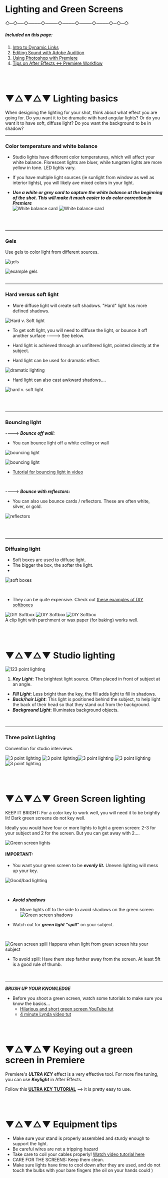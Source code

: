 # Lighting and Green Screens

 ◇─◇──◇────◇────◇────◇────◇────◇─◇─◇
<br>

##### Included on this page:

1. [Intro to Dynamic Links](#-intro-to-dynamic-links)
2. [Editing Sound with Adobe Audition](#-editing-sound-with-adobe-audition)
3. [Using Photoshop with Premiere](#-using-photoshop-with-premiere)
4. [Tips on After Effects <-> Premiere Workflow](#-tips-on-after-effects-and-premiere-workflow)

<br>
<br>


# ▼△▼△▼ Lighting basics

When designing the lighting for your shot, think about what effect you are going for. Do you want it to be dramatic with hard angular lights? Or do you want it to have soft, diffuse light? Do you want the background to be in shadow?

---


### Color temperature and white balance

* Studio lights have different color temperatures, which will affect your white balance. Florescent lights are bluer, while tungsten lights are more yellow in tone. LED lights vary.

* If you have multiple light sources (ie sunlight from window as well as interior lights), you will likely ave mixed colors in your light.


* ***Use a white or grey card to capture the white balance at the beginning of the shot. This will make it much easier to do color correction in Premiere*** <br> ![White balance card](assets/white-balance-card.jpg)
![White balance card](assets/white-balance-card_2.jpg)

<br>
<br>

---

### Gels

Use gels to color light from different sources.

![gels](assets/gels.jpg)

![example gels](assets/example_gels.png)
<br>
<br>

---
### Hard versus soft light

* More diffuse light will create soft shadows. "Hard" light has more defined shadows.

![Hard v. Soft light](assets/hard-soft-light.png)

* To get soft light, you will need to diffuse the light, or bounce it off another surface ----> See below.

* Hard light is achieved through an unfiltered light, pointed directly at the subject.

* Hard light can be used for dramatic effect.

![dramatic lighting](assets/dramatic.jpeg)

* Hard light can also cast awkward shadows....

![hard v. soft light](assets/soft_hard_light.jpg)

<br>
<br>

---

### Bouncing light
----> ***Bounce off wall:***
* You can bounce light off a white ceiling or wall

![bouncing light](assets/bounce-light-diagram.jpg)

![bouncing light](assets/bouncing-light.png)


* [Tutorial for bouncing light in video](https://youtu.be/GWr3dsxMXhQ)

<br>

----> ***Bounce with reflectors:***
* You can also use bounce cards / reflectors. These are often white, silver, or gold.

![reflectors](assets/bounce-cards.jpg)

<br>
<br>

---

### Diffusing light

* Soft boxes are used to diffuse light.
* The bigger the box, the softer the light.
*
![soft boxes](assets/softboxes.jpg)

<br>

* They can be quite expensive. Check out [these examples of DIY softboxes](https://www.diyphotography.net/how-to-build-24-diy-softboxes/)


![DIY Softbox](assets/softbox-DIY_2.jpg) ![DIY Softbox](assets/softbox-DIY_0.jpg) ![DIY Softbox](assets/softbox-DIY_1.jpg) <br>
A clip light with parchment or wax paper (for baking) works well.

<br>
<br>

# ▼△▼△▼ Studio lighting

![123 point lighting](assets/123-point-lighting-diagram.png)


1. ***Key Light***: The brightest light source. Often placed in front of subject at an angle.
* ***Fill Light***: Less bright than the key, the fill adds light to fill in shadows.
* ***Back/hair Light***: This light is positioned behind the subject, to help light the back of their head so that they stand out from the background.
* ***Background Light***: Illuminates background objects.

<br>

---

### Three point Lighting

Convention for studio interviews.

![3 point lighting](assets/three-point-lighting-diagram.gif) ![3 point lighting](assets/example-3-point.png)![3 point lighting](assets/example-3-point_2.png) ![3 point lighting](assets/example-3-point_3.jpg)![3 point lighting](assets/example-3-point_4.jpg)


<br>
<br>


# ▼△▼△▼ Green Screen lighting


KEEP IT BRIGHT: For a color key to work well, you will need it to be brightly lit! Dark green screens do not key well.


Ideally you would have four or more lights to light a green screen: 2-3 for your subject and 2 for the screen. But you can get away with 2....


![Green screen lights](assets/green-screen-lighting_1.jpg)



#### IMPORTANT:

* You want your green screen to be ***evenly lit.*** Uneven lighting will mess up your key.

![Good/bad lighting](assets/green-screen-even-light.png)

<br>

* ***Avoid shadows***
  * Move lights off to the side to avoid shadows on the green screen
![Green screen shadows](assets/green-screen-shadows.png)

* Watch out for ***green light "spill"*** on your subject.

<br>


![Green screen spill](assets/Green-spill_2.jpeg) Happens when light from green screen hits your subject

  * To avoid spill: Have them step farther away from the screen. At least 5ft is a good rule of thumb.

<br>

---

***BRUSH UP YOUR KNOWLEDGE***

* Before you shoot a green screen, watch some tutorials to make sure you know the basics...
  * [Hilarious and short green screen YouTube tut](https://www.youtube.com/watch?v=uJUvFXwClSk)
  * [4 minute Lynda video tut](https://www.youtube.com/watch?v=wD5Z822aT5U)


<br>
<br>

# ▼△▼△▼ Keying out a green screen in Premiere

Premiere's ***ULTRA KEY*** effect is a very effective tool. For more fine tuning, you can use ***Keylight*** in After Effects.

Follow this [**ULTRA KEY TUTORIAL**](https://photofocus.com/2018/03/07/how-to-key-greenscreen-video-in-adobe-premiere-pro/) --> it is pretty easy to use.


<br>
<br>

# ▼△▼△▼ Equipment tips

* Make sure your stand is properly assembled and sturdy enough to support the light.
* Be careful wires are not a tripping hazard
* Take care to coil your cables properly! [Watch video tutorial here](https://www.youtube.com/watch?v=cpuutP6Df84)
* CARE FOR THE SCREENS: Keep them clean.
* Make sure lights have time to cool down after they are used, and do not touch the bulbs with your bare fingers (the oil on your hands could )

